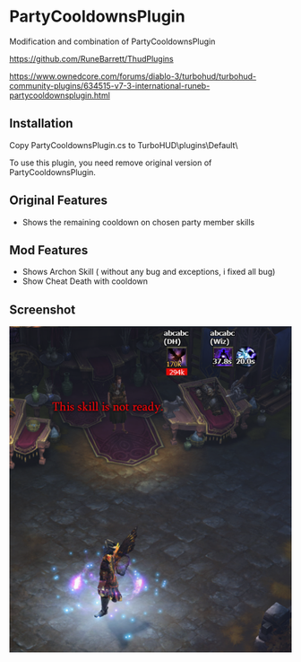 # PartyCooldownsPlugin

Modification and combination of PartyCooldownsPlugin 


https://github.com/RuneBarrett/ThudPlugins 


https://www.ownedcore.com/forums/diablo-3/turbohud/turbohud-community-plugins/634515-v7-3-international-runeb-partycooldownsplugin.html


Installation
------------
Copy PartyCooldownsPlugin.cs to TurboHUD\plugins\Default\

To use this plugin, you need remove original version of PartyCooldownsPlugin.


Original Features
------------
+ Shows the remaining cooldown on chosen party member skills



Mod Features
------------
+ Shows Archon Skill ( without any bug and exceptions, i fixed all bug)
+ Show Cheat Death with cooldown




Screenshot
------------
![](PartyCooldownsPluginSS.png)


